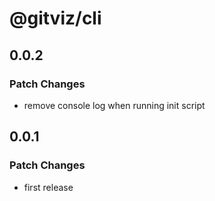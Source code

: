 # @gitviz/cli

## 0.0.2

### Patch Changes

- remove console log when running init script

## 0.0.1

### Patch Changes

- first release
